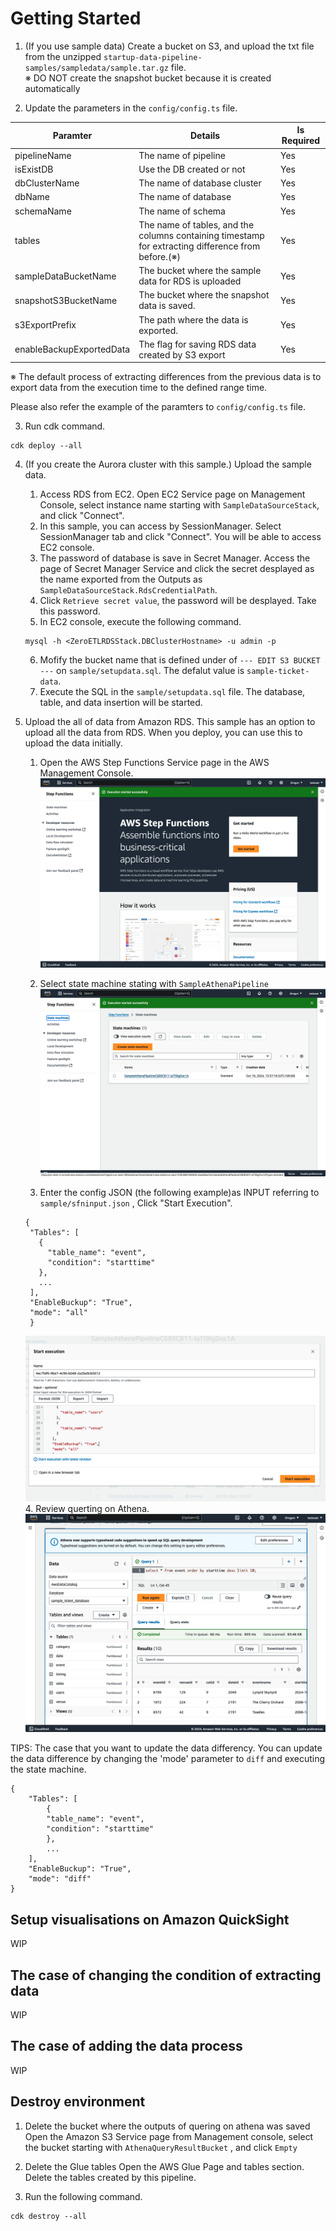# Getting Started 

1. (If you use sample data) Create a bucket on S3, and upload the txt file from the unzipped `startup-data-pipeline-samples/sampledata/sample.tar.gz` file.  
※ DO NOT create the snapshot bucket because it is created automatically

2. Update the parameters in the `config/config.ts` file.

|Paramter|Details|Is Required|
|---|---|---|
|pipelineName|The name of pipeline|Yes|
|isExistDB|Use the DB created or not|Yes|
|dbClusterName|The name of database cluster|Yes|
|dbName|The name of database|Yes|
|schemaName|The name of schema|Yes|
|tables|The name of tables, and the columns containing timestamp for extracting difference from before.(※)|Yes|
|sampleDataBucketName|The bucket where the sample data for RDS is uploaded |Yes|
|snapshotS3BucketName|The bucket where the snapshot data is saved. |Yes|
|s3ExportPrefix|The path where the data is exported. |Yes|
|enableBackupExportedData|The flag for saving RDS data created by S3 export|Yes|


※ The default process of extracting differences from the previous data is to export data from the execution time to the defined range time.

Please also refer the example of the paramters to  `config/config.ts` file.

3. Run cdk command.
```
cdk deploy --all
```

4. (If you create the Aurora cluster with this sample.) Upload the sample data. 
   1. Access RDS from EC2. Open EC2 Service page on Management Console, select instance name starting with `SampleDataSourceStack`, and click "Connect".
   2.  In this sample, you can access by SessionManager. Select SessionManager tab and click "Connect". You will be able to access EC2 console.
   3.  The password of database is save in Secret Manager. Access the page of Secret Manager Service and click the secret desplayed as the name exported from the Outputs as `SampleDataSourceStack.RdsCredentialPath`.
   4.  Click `Retrieve secret value`, the password will be desplayed. Take this password.
   5.  In EC2 console, execute the following command.
   ```
   mysql -h <ZeroETLRDSStack.DBClusterHostname> -u admin -p
   ```
   6. Mofify the bucket name that is defined under of  `--- EDIT S3 BUCKET ---` on `sample/setupdata.sql`. The defalut value is `sample-ticket-data`.
   7. Execute the SQL in the `sample/setupdata.sql` file. The database, table, and data insertion will be started.


5. Upload the all of data from Amazon RDS.
This sample has an option to upload all the data from RDS. When you deploy, you can use this to upload the data initially.

   1. Open the AWS Step Functions Service page in the AWS Management Console.
   ![1](./image/image2.png)

   2. Select state machine stating with `SampleAthenaPipeline`
   ![1](./image/image3.png)

   3. Enter the config JSON (the following example)as INPUT referring to `sample/sfninput.json` , Click "Start Execution".
   ```
   {
    "Tables": [
      {
        "table_name": "event",
        "condition": "starttime"
      },
      ...
    ],
    "EnableBuckup": "True",
    "mode": "all"
    }
   ```
   ![1](./image/image5.png)
    4. Review querting on Athena.
    ![1](./image/image14.png)

TIPS: The case that you want to update the data differency.
You can update the data difference by changing the 'mode' parameter to `diff` and executing the state machine.

```
{
    "Tables": [
        {
        "table_name": "event",
        "condition": "starttime"
        },
        ...
    ],
    "EnableBuckup": "True",
    "mode": "diff"
}
```

## Setup visualisations on Amazon QuickSight

WIP

## The case of changing the condition of extracting data
WIP

## The case of adding the data process
WIP

## Destroy environment

1. Delete the bucket where the outputs of quering on athena was saved
Open the Amazon S3 Service page from Management console, select the bucket starting with `AthenaQueryResultBucket` , and click `Empty`

2. Delete the Glue tables
Open the AWS Glue Page and tables section. Delete the tables created by this pipeline.

3. Run the following command.


```
cdk destroy --all
```